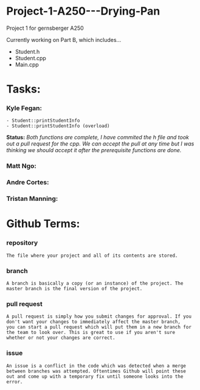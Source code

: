 # Project-1-A250---Drying-Pan
Project 1 for gernsberger A250 

Currently working on Part B, which includes...
  - Student.h
  - Student.cpp
  - Main.cpp

# Tasks:

### Kyle Fegan:
~~~~~~~~~~~~~~~~~~~~~~~~~~~~~~~~~~~~~~~~~~~~
- Student::printStudentInfo
- Student::printStudentInfo (overload)
~~~~~~~~~~~~~~~~~~~~~~~~~~~~~~~~~~~~~~~~~~~~
**Status:**
*Both functions are complete, I have commited the h file and took out a pull request for the cpp. We can accept the pull at any time but
I was thinking we should accept it after the prerequisite functions are done.*

### Matt Ngo:

### Andre Cortes:

### Tristan Manning:



# Github Terms:

### repository
~~~~~~~~~~~~~~~~~~~~~~~~~~~~~~~~~~~~~~~~~~~~
The file where your project and all of its contents are stored.
~~~~~~~~~~~~~~~~~~~~~~~~~~~~~~~~~~~~~~~~~~~~

### branch
~~~~~~~~~~~~~~~~~~~~~~~~~~~~~~~~~~~~~~~~~~~~
A branch is basically a copy (or an instance) of the project. The master branch is the final version of the project.
~~~~~~~~~~~~~~~~~~~~~~~~~~~~~~~~~~~~~~~~~~~~

### pull request
~~~~~~~~~~~~~~~~~~~~~~~~~~~~~~~~~~~~~~~~~~~~
A pull request is simply how you submit changes for approval. If you don't want your changes to immediately affect the master branch,
you can start a pull request which will put them in a new branch for the team to look over. This is great to use if you aren't sure
whether or not your changes are correct.
~~~~~~~~~~~~~~~~~~~~~~~~~~~~~~~~~~~~~~~~~~~~

### issue
~~~~~~~~~~~~~~~~~~~~~~~~~~~~~~~~~~~~~~~~~~~~
An issue is a conflict in the code which was detected when a merge between branches was attempted. Oftentimes Github will point these
out and come up with a temporary fix until someone looks into the error.
~~~~~~~~~~~~~~~~~~~~~~~~~~~~~~~~~~~~~~~~~~~~
